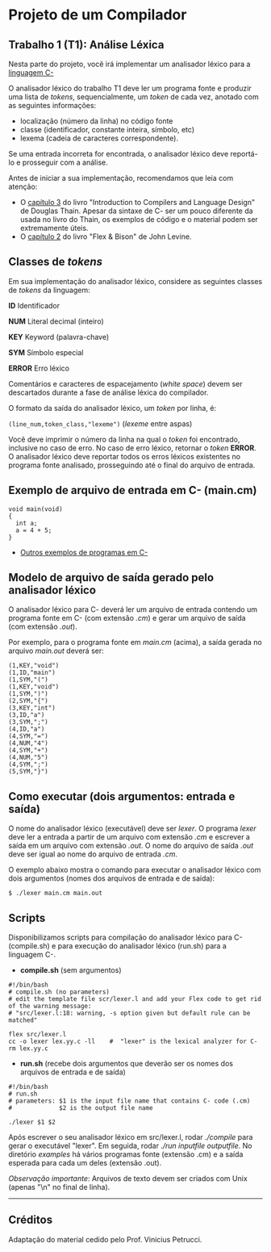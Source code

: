 # Projeto de um Compilador

## Trabalho 1 (T1): Análise Léxica

Nesta parte do projeto, você irá implementar um analisador léxico para a [linguagem C-](https://github.com/MATA61-IC-2022-2/MATA61-2022-2/blob/main/CMinus/cminus-01.md)

O analisador léxico do trabalho T1 deve ler um programa fonte e produzir uma lista de _tokens_, 
sequencialmente, um _token_ de cada vez, anotado com as seguintes informações: 
- localização (número da linha) no código fonte
- classe (identificador, constante inteira, símbolo, etc)
- lexema (cadeia de caracteres correspondente).

Se uma entrada incorreta for encontrada, o analisador léxico deve reportá-lo e prosseguir com a análise.

Antes de iniciar a sua implementação, recomendamos que leia com atenção: 
+ O [capítulo 3](https://www.dropbox.com/s/401p5ewckm5op61/ch03-2ed-Scanning-Thain-Compiler-Book.pdf?dl=0) 
do livro "Introduction to Compilers and Language Design" de Douglas Thain. 
Apesar da sintaxe de C- ser um pouco diferente da usada no livro do Thain, os exemplos de código e o material podem ser extremamente úteis.
+ O [capítulo 2](https://www.dropbox.com/s/py7f6smhwcqd4ob/en-1ed-Levine-Flex_Bison%20%282009%29.pdf?dl=0) do livro "Flex & Bison" de John Levine.

## Classes de _tokens_ 

Em sua implementação do analisador léxico, considere as seguintes classes de _tokens_ da linguagem:

__ID__      Identificador  

__NUM__     Literal decimal (inteiro)  

__KEY__     Keyword (palavra-chave) 

__SYM__     Símbolo especial  

__ERROR__   Erro léxico

Comentários e caracteres de espacejamento (_white space_) devem ser descartados durante a fase de análise léxica do compilador. 

O formato da saída do analisador léxico, um _token_ por linha, é: 

``` (line_num,token_class,"lexeme") ``` (_lexeme_ entre aspas)

Você deve imprimir o número da linha na qual o _token_ foi encontrado, inclusive no caso de erro.
No caso de erro léxico, retornar o _token_ __ERROR__. 
O analisador léxico deve reportar todos os erros léxicos existentes no programa fonte analisado, prosseguindo até o final do arquivo de entrada.
  
## Exemplo de arquivo de entrada em C- (main.cm)
```
void main(void)
{
  int a;
  a = 4 + 5;
}
```

+ [Outros exemplos de programas em C-](./exemplos/README.md)

## Modelo de arquivo de saída gerado pelo analisador léxico

O analisador léxico para C- deverá ler um arquivo de entrada contendo um programa fonte em C- (com extensão _.cm_) 
e gerar um arquivo de saída (com extensão _.out_).

Por exemplo, para o programa fonte em _main.cm_ (acima), a saída gerada no arquivo _main.out_ deverá ser:
```
(1,KEY,"void")
(1,ID,"main")
(1,SYM,"(")
(1,KEY,"void")
(1,SYM,")")
(2,SYM,"{")
(3,KEY,"int")
(3,ID,"a")
(3,SYM,";")
(4,ID,"a")
(4,SYM,"=")
(4,NUM,"4")
(4,SYM,"+")
(4,NUM,"5")
(4,SYM,";")
(5,SYM,"}")
```

## Como executar (dois argumentos: entrada e saída)

O nome do analisador léxico (executável) deve ser _lexer_.
O programa _lexer_ deve ler a entrada a partir de um arquivo com extensão _.cm_ e escrever a saída em um arquivo com extensão _.out_.
O nome do arquivo de saída _.out_ deve ser igual ao nome do arquivo de entrada _.cm_.

O exemplo abaixo mostra o comando para executar o analisador léxico com dois argumentos (nomes dos arquivos de entrada e de saída):
```
$ ./lexer main.cm main.out
```

## Scripts

Disponibilizamos scripts para compilação do analisador léxico para C- (compile.sh) e para execução do analisador léxico (run.sh) para a linguagem C-.

+ __compile.sh__ (sem argumentos)
```
#!/bin/bash
# compile.sh (no parameters)
# edit the template file scr/lexer.l and add your Flex code to get rid of the warning message:
# "src/lexer.l:18: warning, -s option given but default rule can be matched"

flex src/lexer.l
cc -o lexer lex.yy.c -ll    #  "lexer" is the lexical analyzer for C-
rm lex.yy.c
```

+ __run.sh__ (recebe dois argumentos que deverão ser os nomes dos arquivos de entrada e de saída)
```
#!/bin/bash
# run.sh
# parameters: $1 is the input file name that contains C- code (.cm)
#             $2 is the output file name

./lexer $1 $2
```

Após escrever o seu analisador léxico em src/lexer.l, rodar _./compile_ para gerar o executável "lexer". 
Em seguida, rodar _./run inputfile outputfile_.
No diretório _examples_ há vários programas fonte (extensão .cm) e a saída esperada para cada um deles (extensão .out).

_Observação importante_: Arquivos de texto devem ser criados com Unix (apenas "\n" no final de linha).

-----
## Créditos 

Adaptação do material cedido pelo Prof. Vinicius Petrucci.
